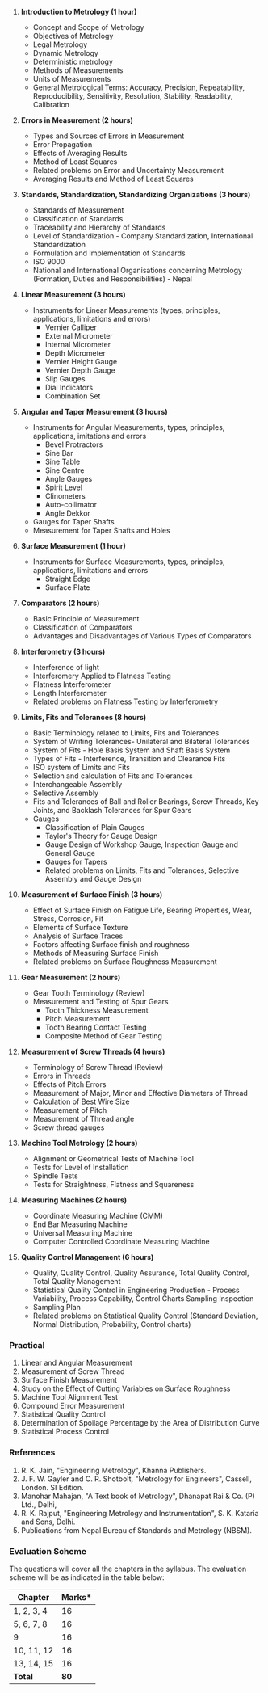 1. **Introduction to Metrology (1 hour)** 
    - Concept and Scope of Metrology
    - Objectives of Metrology
    - Legal Metrology
    - Dynamic Metrology
    - Deterministic metrology
    - Methods of Measurements
    - Units of Measurements
    - General Metrological Terms: Accuracy, Precision, Repeatability, Reproducibility, Sensitivity, Resolution, Stability, Readability, Calibration

2. **Errors in Measurement (2 hours)**
    - Types and Sources of Errors in Measurement
    - Error Propagation
    - Effects of Averaging Results
    - Method of Least Squares
    - Related problems on Error and Uncertainty Measurement
    - Averaging Results and Method of Least Squares

3. **Standards, Standardization, Standardizing Organizations (3 hours)** 
    - Standards of Measurement
    - Classification of Standards
    - Traceability and Hierarchy of Standards
    - Level of Standardization - Company Standardization, International Standardization
    - Formulation and Implementation of Standards
    - ISO 9000
    - National and International Organisations concerning Metrology (Formation, Duties and Responsibilities) - Nepal

4. **Linear Measurement (3 hours)**
    - Instruments for Linear Measurements (types, principles, applications, limitations and errors)
        - Vernier Calliper
        - External Micrometer
        - Internal Micrometer
        - Depth Micrometer
        - Vernier Height Gauge
        - Vernier Depth Gauge
        - Slip Gauges
        - Dial Indicators
        - Combination Set

5. **Angular and Taper Measurement (3 hours)**
    - Instruments for Angular Measurements, types, principles, applications, imitations and errors
        - Bevel Protractors
        - Sine Bar
        - Sine Table
        - Sine Centre
        - Angle Gauges
        - Spirit Level
        - Clinometers
        - Auto-collimator
        - Angle Dekkor
    - Gauges for Taper Shafts
    - Measurement for Taper Shafts and Holes

6. **Surface Measurement (1 hour)**
    - Instruments for Surface Measurements, types, principles, applications, limitations and errors
        - Straight Edge
        - Surface Plate

7. **Comparators (2 hours)**
    - Basic Principle of Measurement
    - Classification of Comparators
    - Advantages and Disadvantages of Various Types of Comparators

8. **Interferometry (3 hours)**
    - Interference of light
    - Interferomery Applied to Flatness Testing
    - Flatness Interferometer
    - Length Interferometer
    - Related problems on Flatness Testing by Interferometry

9. **Limits, Fits and Tolerances (8 hours)**
    - Basic Terminology related to Limits, Fits and Tolerances
    - System of Writing Tolerances- Unilateral and Bilateral Tolerances
    - System of Fits - Hole Basis System and Shaft Basis System
    - Types of Fits - Interference, Transition and Clearance Fits
    - ISO system of Limits and Fits
    - Selection and calculation of Fits and Tolerances
    - Interchangeable Assembly
    - Selective Assembly
    - Fits and Tolerances of Ball and Roller Bearings, Screw Threads, Key Joints, and Backlash Tolerances for Spur Gears
    - Gauges
        - Classification of Plain Gauges
        - Taylor's Theory for Gauge Design
        - Gauge Design of Workshop Gauge, Inspection Gauge and General Gauge
        - Gauges for Tapers
        - Related problems on Limits, Fits and Tolerances, Selective Assembly and Gauge Design

10. **Measurement of Surface Finish (3 hours)**
    - Effect of Surface Finish on Fatigue Life, Bearing Properties, Wear, Stress, Corrosion, Fit
    - Elements of Surface Texture
    - Analysis of Surface Traces
    - Factors affecting Surface finish and roughness
    - Methods of Measuring Surface Finish
    - Related problems on Surface Roughness Measurement

11. **Gear Measurement (2 hours)**
    - Gear Tooth Terminology (Review)
    - Measurement and Testing of Spur Gears
        - Tooth Thickness Measurement
        - Pitch Measurement
        - Tooth Bearing Contact Testing
        - Composite Method of Gear Testing

12. **Measurement of Screw Threads (4 hours)**
    - Terminology of Screw Thread (Review)
    - Errors in Threads
    - Effects of Pitch Errors
    - Measurement of Major, Minor and Effective Diameters of Thread
    - Calculation of Best Wire Size
    - Measurement of Pitch
    - Measurement of Thread angle
    - Screw thread gauges

13. **Machine Tool Metrology (2 hours)**
    - Alignment or Geometrical Tests of Machine Tool
    - Tests for Level of Installation
    - Spindle Tests
    - Tests for Straightness, Flatness and Squareness

14. **Measuring Machines (2 hours)**
    - Coordinate Measuring Machine (CMM)
    - End Bar Measuring Machine
    - Universal Measuring Machine
    - Computer Controlled Coordinate Measuring Machine

15. **Quality Control Management (6 hours)**
    - Quality, Quality Control, Quality Assurance, Total Quality Control, Total Quality Management
    - Statistical Quality Control in Engineering Production - Process Variability, Process Capability, Control Charts Sampling Inspection
    - Sampling Plan
    - Related problems on Statistical Quality Control (Standard Deviation, Normal Distribution, Probability, Control charts)

### Practical

1. Linear and Angular Measurement
2. Measurement of Screw Thread
3. Surface Finish Measurement
4. Study on the Effect of Cutting Variables on Surface Roughness
5. Machine Tool Alignment Test
6. Compound Error Measurement
7. Statistical Quality Control
8. Determination of Spoilage Percentage by the Area of Distribution Curve
9. Statistical Process Control

### References

1. R. K. Jain, "Engineering Metrology", Khanna Publishers.
2. J. F. W. Gayler and C. R. Shotbolt, "Metrology for Engineers", Cassell, London. SI Edition.
3. Manohar Mahajan, "A Text book of Metrology", Dhanapat Rai & Co. (P) Ltd., Delhi,
4. R. K. Rajput, "Engineering Metrology and Instrumentation", S. K. Kataria and Sons, Delhi.
5. Publications from Nepal Bureau of Standards and Metrology (NBSM).

### Evaluation Scheme

The questions will cover all the chapters in the syllabus. The evaluation scheme will be as indicated in the table below:

| Chapter    | Marks* |
| ---------- | ------ |
| 1, 2, 3, 4 | 16     |
| 5, 6, 7, 8 | 16     |
| 9          | 16     |
| 10, 11, 12 | 16     |
| 13, 14, 15 | 16     |
| **Total**  | **80** |

